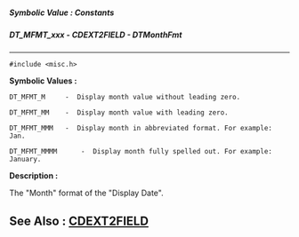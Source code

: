##### Symbolic Value : Constants
##### DT_MFMT_xxx - CDEXT2FIELD - DTMonthFmt
---
```
#include <misc.h>
```

**Symbolic Values :**

	DT_MFMT_M	  -  Display month value without leading zero.

	DT_MFMT_MM	  -  Display month value with leading zero.

	DT_MFMT_MMM	  -  Display month in abbreviated format. For example: Jan.

	DT_MFMT_MMMM	  -  Display month fully spelled out. For example: January.


**Description :**

The &quot;Month&quot; format of the &quot;Display Date&quot;.


**See Also :**
[CDEXT2FIELD](/domino-c-api-docs/reference/Data/CDEXT2FIELD)
---
